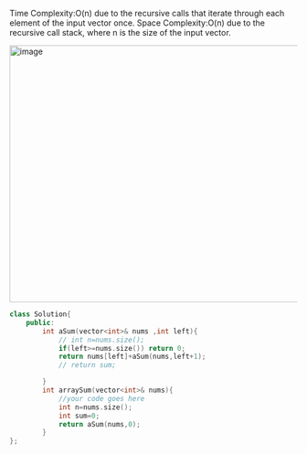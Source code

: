 Time Complexity:O(n) due to the recursive calls that iterate through each element of the input vector once.
Space Complexity:O(n) due to the recursive call stack, where n is the size of the input vector.

<img width="965" height="450" alt="image" src="https://github.com/user-attachments/assets/b339173c-71c8-4f5a-b3a1-11ec413edd05" />



```cpp
class Solution{	
	public:
        int aSum(vector<int>& nums ,int left){
            // int n=nums.size();
            if(left>=nums.size()) return 0;
            return nums[left]+aSum(nums,left+1);
            // return sum;

        }
		int arraySum(vector<int>& nums){
			//your code goes here
            int n=nums.size();
            int sum=0;
            return aSum(nums,0);
		}
};
